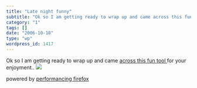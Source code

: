 ```yaml
---
title: "Late night funny"
subtitle: "Ok so I am getting ready to wrap up and came across this fun tool"
category: "1"
tags: []
date: "2006-10-18"
type: "wp"
wordpress_id: 1417
---
```

Ok so I am getting ready to wrap up and came [across this fun tool ](http://www.churchsigngenerator.com/)for your enjoyment..
![](https://i0.wp.com/img49.imageshack.us/img49/8897/churchsignyn0.jpg?w=584)

powered by [performancing firefox](http://performancing.com/firefox)